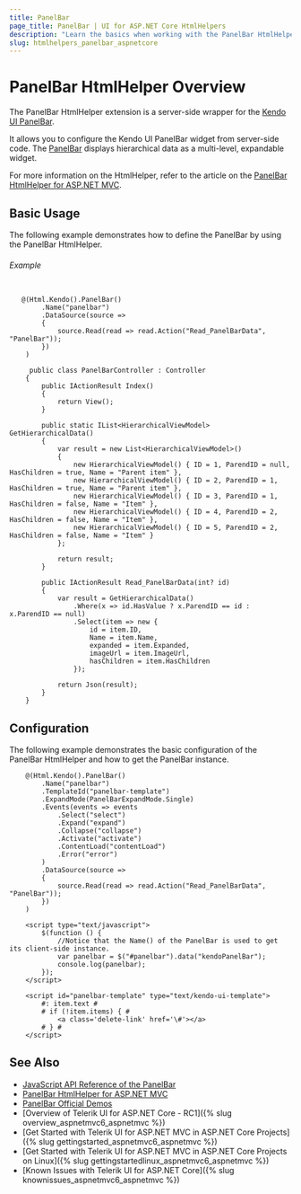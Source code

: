 ```yaml
---
title: PanelBar
page_title: PanelBar | UI for ASP.NET Core HtmlHelpers
description: "Learn the basics when working with the PanelBar HtmlHelper for ASP.NET Core (MVC 6 or ASP.NET Core MVC)."
slug: htmlhelpers_panelbar_aspnetcore
---
```


# PanelBar HtmlHelper Overview

The PanelBar HtmlHelper extension is a server-side wrapper for the [Kendo UI PanelBar](http://demos.telerik.com/kendo-ui/panelbar/index).

It allows you to configure the Kendo UI PanelBar widget from server-side code. The [PanelBar](http://docs.telerik.com/kendo-ui/controls/navigation/panelbar/overview) displays hierarchical data as a multi-level, expandable widget.

For more information on the HtmlHelper, refer to the article on the [PanelBar HtmlHelper for ASP.NET MVC](http://docs.telerik.com/aspnet-mvc/helpers/panelbar/overview).

## Basic Usage

The following example demonstrates how to define the PanelBar by using the PanelBar HtmlHelper.

###### Example

```tab-Razor

   @(Html.Kendo().PanelBar()
        .Name("panelbar")
        .DataSource(source =>
        {
            source.Read(read => read.Action("Read_PanelBarData", "PanelBar"));
        })
    )
```
```tab-Controller
     public class PanelBarController : Controller
    {
        public IActionResult Index()
        {
            return View();
        }

        public static IList<HierarchicalViewModel> GetHierarchicalData()
        {
            var result = new List<HierarchicalViewModel>()
            {
                new HierarchicalViewModel() { ID = 1, ParendID = null, HasChildren = true, Name = "Parent item" },
                new HierarchicalViewModel() { ID = 2, ParendID = 1, HasChildren = true, Name = "Parent item" },
                new HierarchicalViewModel() { ID = 3, ParendID = 1, HasChildren = false, Name = "Item" },
                new HierarchicalViewModel() { ID = 4, ParendID = 2, HasChildren = false, Name = "Item" },
                new HierarchicalViewModel() { ID = 5, ParendID = 2, HasChildren = false, Name = "Item" }
            };

            return result;
        }

        public IActionResult Read_PanelBarData(int? id)
        {
            var result = GetHierarchicalData()
                .Where(x => id.HasValue ? x.ParendID == id : x.ParendID == null)
                .Select(item => new {
                    id = item.ID,
                    Name = item.Name,
                    expanded = item.Expanded,
                    imageUrl = item.ImageUrl,
                    hasChildren = item.HasChildren
                });           

            return Json(result);
        }
    }
```

## Configuration

The following example demonstrates the basic configuration of the PanelBar HtmlHelper and how to get the PanelBar instance.

```tab-Razor
    @(Html.Kendo().PanelBar()
        .Name("panelbar")    
        .TemplateId("panelbar-template")
        .ExpandMode(PanelBarExpandMode.Single)
        .Events(events => events
            .Select("select")
            .Expand("expand")
            .Collapse("collapse")
            .Activate("activate")
            .ContentLoad("contentLoad")
            .Error("error")
        )
        .DataSource(source =>
        {
            source.Read(read => read.Action("Read_PanelBarData", "PanelBar"));
        })
    )

    <script type="text/javascript">
        $(function () {
            //Notice that the Name() of the PanelBar is used to get its client-side instance.
            var panelbar = $("#panelbar").data("kendoPanelBar");
            console.log(panelbar);
        });
    </script>
```
```tab-Template
    <script id="panelbar-template" type="text/kendo-ui-template">
        #: item.text #
        # if (!item.items) { #
            <a class='delete-link' href='\#'></a>
        # } #
    </script>
```

## See Also

* [JavaScript API Reference of the PanelBar](http://docs.telerik.com/kendo-ui/api/javascript/ui/panelbar)
* [PanelBar HtmlHelper for ASP.NET MVC](http://docs.telerik.com/aspnet-mvc/helpers/panelbar/overview)
* [PanelBar Official Demos](http://demos.telerik.com/aspnet-core/panelbar/index)
* [Overview of Telerik UI for ASP.NET Core - RC1]({% slug overview_aspnetmvc6_aspnetmvc %})
* [Get Started with Telerik UI for ASP.NET MVC in ASP.NET Core Projects]({% slug gettingstarted_aspnetmvc6_aspnetmvc %})
* [Get Started with Telerik UI for ASP.NET MVC in ASP.NET Core Projects on Linux]({% slug gettingstartedlinux_aspnetmvc6_aspnetmvc %})
* [Known Issues with Telerik UI for ASP.NET Core]({% slug knownissues_aspnetmvc6_aspnetmvc %})
